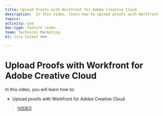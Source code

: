 ```yaml
---
title: Upload Proofs with Workfront for Adobe Creative Cloud
description:  In this video, learn how to upload proofs with Workfront for Adobe Creative Cloud
topics:
activity: use
doc-type: feature video
team: Technical Marketing
kt: Jira ticket ###

---
```

# Upload Proofs with Workfront for Adobe Creative Cloud

In this video, you will learn how to:

* Upload proofs with Workfront for Adobe Creative Cloud

>[!VIDEO](https://video.tv.adobe.com/v/335113/?quality=12)
